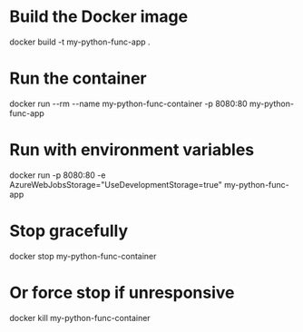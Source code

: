 # Build the Docker image
docker build -t my-python-func-app . 

# Run the container
docker run --rm --name my-python-func-container -p 8080:80 my-python-func-app

# Run with environment variables
docker run -p 8080:80 -e AzureWebJobsStorage="UseDevelopmentStorage=true" my-python-func-app

# Stop gracefully
docker stop my-python-func-container

# Or force stop if unresponsive
docker kill my-python-func-container